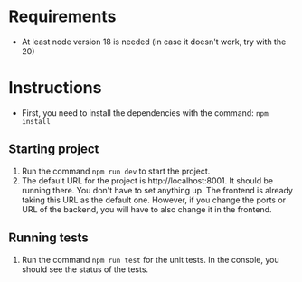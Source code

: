 # Requirements

- At least node version 18 is needed (in case it doesn't work, try with the 20)

# Instructions

- First, you need to install the dependencies with the command: `npm install`

## Starting project

1. Run the command `npm run dev` to start the project.
2. The default URL for the project is http://localhost:8001. It should be running there. You don't have to set anything up. The frontend is already taking this URL as the default one. However, if you change the ports or URL of the backend, you will have to also change it in the frontend.

## Running tests

1. Run the command `npm run test` for the unit tests. In the console, you should see the status of the tests.
